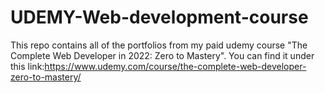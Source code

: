 # UDEMY-Web-development-course
This repo contains all of the portfolios from my paid udemy course "The Complete Web Developer in 2022: Zero to Mastery". 
You can find it under this link:https://www.udemy.com/course/the-complete-web-developer-zero-to-mastery/
